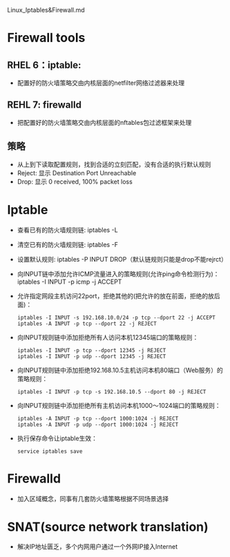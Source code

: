 Linux_Iptables&Firewall.md

# Firewall tools
## RHEL 6：iptable:
- 配置好的防火墙策略交由内核层面的netfilter网络过滤器来处理
 
## REHL 7: firewalld
- 把配置好的防火墙策略交由内核层面的nftables包过滤框架来处理

## 策略
- 从上到下读取配置规则，找到合适的立刻匹配，没有合适的执行默认规则
- Reject: 显示 Destination Port Unreachable
- Drop: 显示 0 received, 100% packet loss

# Iptable
- 查看已有的防火墙规则链: iptables -L
- 清空已有的防火墙规则链: iptables -F
- 设置默认规则: iptables -P INPUT DROP（默认链规则只能是drop不能rejrct）
- 向INPUT链中添加允许ICMP流量进入的策略规则(允许ping命令检测行为)：iptables -I INPUT -p icmp -j ACCEPT
- 允许指定网段主机访问22port，拒绝其他的(把允许的放在前面，拒绝的放后面)：
	
	```
	iptables -I INPUT -s 192.168.10.0/24 -p tcp --dport 22 -j ACCEPT
	iptables -A INPUT -p tcp --dport 22 -j REJECT
	```
- 向INPUT规则链中添加拒绝所有人访问本机12345端口的策略规则：
	
	```
	iptables -I INPUT -p tcp --dport 12345 -j REJECT
	iptables -I INPUT -p udp --dport 12345 -j REJECT
	```

- 向INPUT规则链中添加拒绝192.168.10.5主机访问本机80端口（Web服务）的策略规则：

	```
	iptables -I INPUT -p tcp -s 192.168.10.5 --dport 80 -j REJECT
	```

- 向INPUT规则链中添加拒绝所有主机访问本机1000～1024端口的策略规则：

	```
	iptables -A INPUT -p tcp --dport 1000:1024 -j REJECT
	iptables -A INPUT -p udp --dport 1000:1024 -j REJECT
	```

- 执行保存命令让iptable生效：
	
	```
	service iptables save
	```

# Firewalld
- 加入区域概念，同事有几套防火墙策略根据不同场景选择

# SNAT(source network translation)
- 解决IP地址匮乏，多个内网用户通过一个外网IP接入Internet
